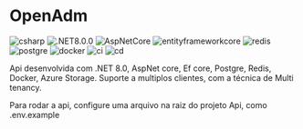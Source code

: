 # OpenAdm

![csharp](https://img.shields.io/badge/-csharp-05122A?style=flat&color=green)&nbsp;![.NET8.0.0](https://img.shields.io/badge/-.net-05122A?style=flat&color=green)&nbsp;![AspNetCore](https://img.shields.io/badge/-aspnetcore-05122A?style=flat&color=green)&nbsp;![entityframeworkcore](https://img.shields.io/badge/-entityframeworkcore-05122A?style=flat&color=green)&nbsp;![redis](https://img.shields.io/badge/-redis-05122A?style=flat&color=red)&nbsp;![postgre](https://img.shields.io/badge/-postgre-05122A?style=flat&color=red)&nbsp;![docker](https://img.shields.io/badge/-docker-05122A?style=flat&color=blue)&nbsp;![ci](https://img.shields.io/badge/-ci-05122A?style=flat&color=blue)&nbsp;![cd](https://img.shields.io/badge/-cd-05122A?style=flat&color=blue)&nbsp;

Api desenvolvida com .NET 8.0, AspNet core, Ef core, Postgre, Redis, Docker, Azure Storage.
Suporte a multiplos clientes, com a técnica de Multi tenancy.

Para rodar a api, configure uma arquivo na raiz do projeto Api, como .env.example
